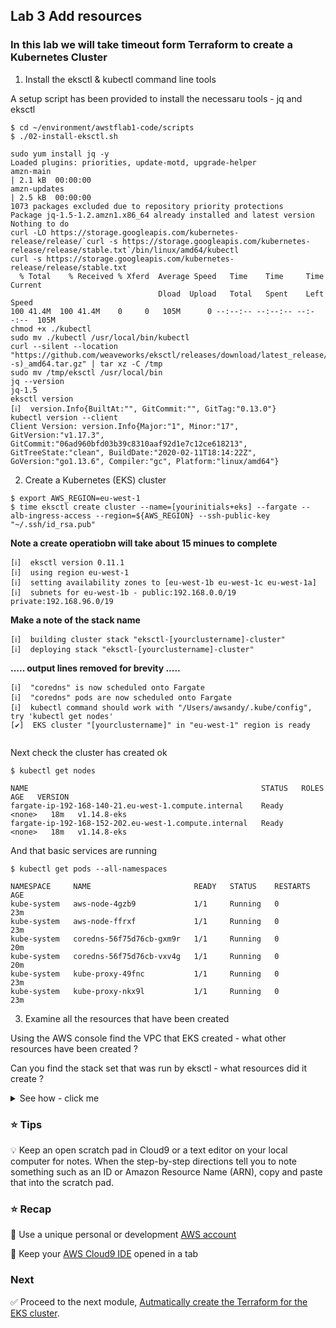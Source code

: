 ## Lab 3 Add resources

### In this lab we will take timeout form Terraform to create a Kubernetes Cluster



1. Install the eksctl & kubectl command line tools

A setup script has been provided to install the necessaru tools - jq and eksctl 

```console
$ cd ~/environment/awstflab1-code/scripts
$ ./02-install-eksctl.sh
```

```
sudo yum install jq -y
Loaded plugins: priorities, update-motd, upgrade-helper
amzn-main                                                                                                                                                                                 | 2.1 kB  00:00:00     
amzn-updates                                                                                                                                                                              | 2.5 kB  00:00:00     
1073 packages excluded due to repository priority protections
Package jq-1.5-1.2.amzn1.x86_64 already installed and latest version
Nothing to do
curl -LO https://storage.googleapis.com/kubernetes-release/release/`curl -s https://storage.googleapis.com/kubernetes-release/release/stable.txt`/bin/linux/amd64/kubectl
curl -s https://storage.googleapis.com/kubernetes-release/release/stable.txt
  % Total    % Received % Xferd  Average Speed   Time    Time     Time  Current
                                 Dload  Upload   Total   Spent    Left  Speed
100 41.4M  100 41.4M    0     0   105M      0 --:--:-- --:--:-- --:--:--  105M
chmod +x ./kubectl
sudo mv ./kubectl /usr/local/bin/kubectl
curl --silent --location "https://github.com/weaveworks/eksctl/releases/download/latest_release/eksctl_$(uname -s)_amd64.tar.gz" | tar xz -C /tmp
sudo mv /tmp/eksctl /usr/local/bin
jq --version
jq-1.5
eksctl version
[ℹ]  version.Info{BuiltAt:"", GitCommit:"", GitTag:"0.13.0"}
kubectl version --client
Client Version: version.Info{Major:"1", Minor:"17", GitVersion:"v1.17.3", GitCommit:"06ad960bfd03b39c8310aaf92d1e7c12ce618213", GitTreeState:"clean", BuildDate:"2020-02-11T18:14:22Z", GoVersion:"go1.13.6", Compiler:"gc", Platform:"linux/amd64"}
```

2. Create a Kubernetes (EKS) cluster

```console
$ export AWS_REGION=eu-west-1
$ time eksctl create cluster --name=[yourinitials+eks] --fargate --alb-ingress-access --region=${AWS_REGION} --ssh-public-key "~/.ssh/id_rsa.pub"
```
**Note a create operatiobn will take about 15 minues to complete**
```
[ℹ]  eksctl version 0.11.1
[ℹ]  using region eu-west-1
[ℹ]  setting availability zones to [eu-west-1b eu-west-1c eu-west-1a]
[ℹ]  subnets for eu-west-1b - public:192.168.0.0/19 private:192.168.96.0/19
```


**Make a note of the stack name**
```
[ℹ]  building cluster stack "eksctl-[yourclustername]-cluster"
[ℹ]  deploying stack "eksctl-[yourclustername]-cluster"
```
**..... output lines removed for brevity .....**

```
[ℹ]  "coredns" is now scheduled onto Fargate
[ℹ]  "coredns" pods are now scheduled onto Fargate
[ℹ]  kubectl command should work with "/Users/awsandy/.kube/config", try 'kubectl get nodes'
[✔]  EKS cluster "[yourclustername]" in "eu-west-1" region is ready


```

Next check the cluster has created ok
```console
$ kubectl get nodes
```
```
NAME                                                    STATUS   ROLES    AGE   VERSION
fargate-ip-192-168-140-21.eu-west-1.compute.internal    Ready    <none>   18m   v1.14.8-eks
fargate-ip-192-168-152-202.eu-west-1.compute.internal   Ready    <none>   18m   v1.14.8-eks
```

And that basic services are running

```console
$ kubectl get pods --all-namespaces
```
```
NAMESPACE     NAME                       READY   STATUS    RESTARTS   AGE
kube-system   aws-node-4gzb9             1/1     Running   0          23m
kube-system   aws-node-ffrxf             1/1     Running   0          23m
kube-system   coredns-56f75d76cb-gxm9r   1/1     Running   0          20m
kube-system   coredns-56f75d76cb-vxv4g   1/1     Running   0          20m
kube-system   kube-proxy-49fnc           1/1     Running   0          23m
kube-system   kube-proxy-nkx9l           1/1     Running   0          23m

```


3. Examine all the resources that have been created
   
Using the AWS console find the VPC that EKS created - what other resources have been created ? 

Can you find the stack set that was run by eksctl - what resources did it create ?

<details>
<summary>See how - click me</summary>
<p>
Using the AWS Console navigate to CloudFormation
Look for a stack name eksctl-[yourname]-cluster and click it's link
Look in the Events and Resources tabs to see what has been created
</p>
</details>



### :star: Tips

:bulb: Keep an open scratch pad in Cloud9 or a text editor on your local computer
for notes.  When the step-by-step directions tell you to note something such as
an ID or Amazon Resource Name (ARN), copy and paste that into the scratch pad.

### :star: Recap

:key: Use a unique personal or development [AWS account](#aws-account)

:key: Keep your [AWS Cloud9 IDE](#aws-cloud9-ide) opened in a tab

### Next

:white_check_mark: Proceed to the next module, [Autmatically create the Terraform for the EKS cluster](../pull_terraform).



